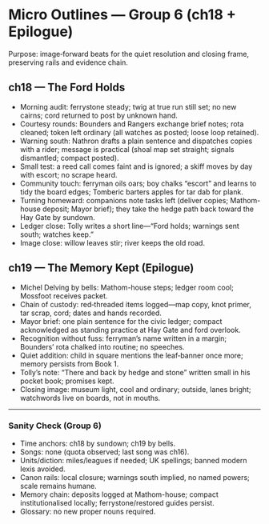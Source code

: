 # Micro Outlines — Group 6 (ch18 + Epilogue)

Purpose: image‑forward beats for the quiet resolution and closing frame, preserving rails and evidence chain.

## ch18 — The Ford Holds
- Morning audit: ferrystone steady; twig at true run still set; no new cairns; cord returned to post by unknown hand.
- Courtesy rounds: Bounders and Rangers exchange brief notes; rota cleaned; token left ordinary (all watches as posted; loose loop retained).
- Warning south: Nathron drafts a plain sentence and dispatches copies with a rider; message is practical (shoal map set straight; signals dismantled; compact posted).
- Small test: a reed call comes faint and is ignored; a skiff moves by day with escort; no scrape heard.
- Community touch: ferryman oils oars; boy chalks “escort” and learns to tidy the board edges; Tomberic barters apples for tar dab for plank.
- Turning homeward: companions note tasks left (deliver copies; Mathom-house deposit; Mayor brief); they take the hedge path back toward the Hay Gate by sundown.
- Ledger close: Tolly writes a short line—“Ford holds; warnings sent south; watches keep.”
- Image close: willow leaves stir; river keeps the old road.

## ch19 — The Memory Kept (Epilogue)
- Michel Delving by bells: Mathom-house steps; ledger room cool; Mossfoot receives packet.
- Chain of custody: red‑threaded items logged—map copy, knot primer, tar scrap, cord; dates and hands recorded.
- Mayor brief: one plain sentence for the civic ledger; compact acknowledged as standing practice at Hay Gate and ford overlook.
- Recognition without fuss: ferryman’s name written in a margin; Bounders’ rota chalked into routine; no speeches.
- Quiet addition: child in square mentions the leaf‑banner once more; memory persists from Book 1.
- Tolly’s note: “There and back by hedge and stone” written small in his pocket book; promises kept.
- Closing image: museum light, cool and ordinary; outside, lanes bright; watchwords live on boards, not in mouths.

---

### Sanity Check (Group 6)
- Time anchors: ch18 by sundown; ch19 by bells.
- Songs: none (quota observed; last song was ch16).
- Units/diction: miles/leagues if needed; UK spellings; banned modern lexis avoided.
- Canon rails: local closure; warnings south implied, no named powers; scale remains humane.
- Memory chain: deposits logged at Mathom-house; compact institutionalised locally; ferrystone/restored guides persist.
- Glossary: no new proper nouns required.
